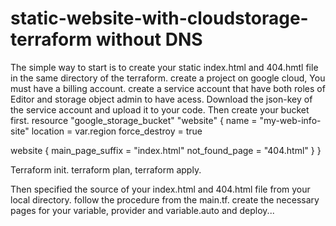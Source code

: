 # static-website-with-cloudstorage-terraform without DNS
The simple way to start is to create your static index.html and 404.hmtl file in the same directory of the terraform.
create a project on google cloud, You must have a billing account.
create a service account that have both roles of Editor and storage object admin to have acess.
Download the json-key of the service account and upload it to your code.
Then create your bucket first.
resource "google_storage_bucket" "website" {
  name = "my-web-info-site"
  location = var.region
  force_destroy = true
  
  website {
    main_page_suffix = "index.html"
    not_found_page = "404.html"
  }
}

Terraform init. terraform plan, terraform apply.

Then specified the source of your index.html and 404.html file from your local directory.
follow the procedure from the main.tf. 
create the necessary pages for your variable, provider and variable.auto and deploy...

